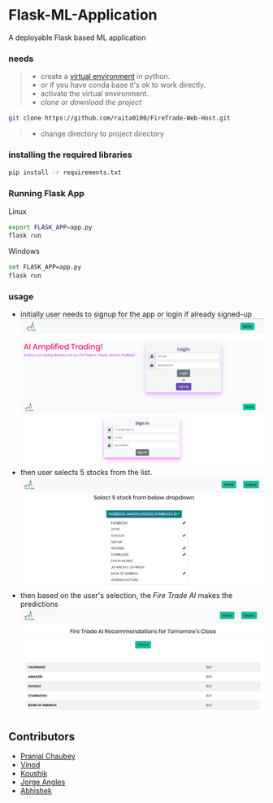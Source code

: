# Flask-ML-Application
A deployable Flask based ML application

### needs
> * create a [virtual environment](https://packaging.python.org/guides/installing-using-pip-and-virtual-environments/) in python.
> * or if you have conda base it's ok to work directly.
> * activate the virtual environment.
> * _clone or download the project_
```bash
git clone https://github.com/raita0100/FireTrade-Web-Host.git 
```
> * change directory to project directory

### installing the required libraries
```bash
pip install -r requirements.txt
```

### Running Flask App
Linux
```bash
export FLASK_APP=app.py
flask run
```
Windows
```bash
set FLASK_APP=app.py
flask run
```

### usage
* initially user needs to signup for the app or login if already signed-up
![login image](/images/s1.png)
![signup image](/images/scrn2.png)
* then user selects 5 stocks from the list.
![select image](/images/s3.png)
* then based on the user's selection, the _Fire Trade AI_ makes the predictions
![predict image](/images/s5.png)

## Contributors

* [Pranjal Chaubey](https://github.com/pranjalchaubey)
* [Vinod](https://github.com/raita0100)
* [Koushik](https://github.com/koushikkolli)
* [Jorge Angles](https://github.com/anglesjo)
* [Abhishek](https://github.com/yossi94)
